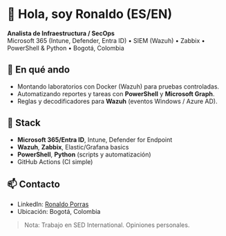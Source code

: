 # 👋 Hola, soy Ronaldo (ES/EN)

**Analista de Infraestructura / SecOps**  
Microsoft 365 (Intune, Defender, Entra ID) • SIEM (Wazuh) • Zabbix • PowerShell & Python • Bogotá, Colombia

## 🚀 En qué ando
- Montando laboratorios con Docker (Wazuh) para pruebas controladas.
- Automatizando reportes y tareas con **PowerShell** y **Microsoft Graph**.
- Reglas y decodificadores para **Wazuh** (eventos Windows / Azure AD).

## 🧰 Stack
- **Microsoft 365/Entra ID**, Intune, Defender for Endpoint
- **Wazuh**, **Zabbix**, Elastic/Grafana basics
- **PowerShell**, **Python** (scripts y automatización)
- GitHub Actions (CI simple)

## 📫 Contacto
- LinkedIn: [Ronaldo Porras](https://www.linkedin.com/in/ronaldo-porras-8152b81b0)
- Ubicación: Bogotá, Colombia

> Nota: Trabajo en SED International. Opiniones personales.
